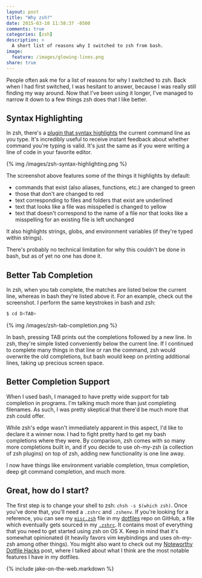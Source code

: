 ```yaml
---
layout: post
title: "Why zsh?"
date: 2015-03-10 11:58:37 -0500
comments: true
categories: [zsh]
description: >
  A short list of reasons why I switched to zsh from bash.
image:
  feature: /images/glowing-lines.png
share: true
---
```


People often ask me for a list of reasons for why I switched to zsh. Back when I
had first switched, I was hesitant to answer, because I was really still finding
my way around. Now that I've been using it longer, I've managed to narrow it
down to a few things zsh does that I like better.

<!-- more -->

## Syntax Highlighting

In zsh, there's a [plugin that syntax highlights][zsh-syntax-highlighting] the
current command line as you type. It's incredibly useful to receive instant
feedback about whether command you're typing is valid. It's just the same as if
you were writing a line of code in your favorite editor.

{% img /images/zsh-syntax-highlighting.png %}

The screenshot above features some of the things it highlights by default:

- commands that exist (also aliases, functions, etc.) are changed to green
- those that don't are changed to red
- text corresponding to files and folders that exist are underlined
- text that looks like a file was misspelled is changed to yellow
- text that doesn't correspond to the name of a file nor that looks like a
  misspelling for an existing file is left unchanged

It also highlights strings, globs, and environment variables (if they're typed
within strings).

There's probably no technical limitation for why this couldn't be done in bash, but
as of yet no one has done it.

## Better Tab Completion

In zsh, when you tab complete, the matches are listed below the current line,
whereas in bash they're listed above it. For an example, check out the
screenshot. I perform the same keystrokes in bash and zsh:

```bash
$ cd D<TAB>
```

{% img /images/zsh-tab-completion.png %}

In bash, pressing TAB prints out the completions followed by a new line. In zsh,
they're simple listed conveniently below the current line. If I continued to
complete many things in that line or ran the command, zsh would overwrite the
old completions, but bash would keep on printing additional lines, taking up
precious screen space.

## Better Completion Support

When I used bash, I managed to have pretty wide support for tab completion in
programs. I'm talking much more than just completing filenames. As such, I was
pretty skeptical that there'd be much more that zsh could offer.

While zsh's edge wasn't immediately apparent in this aspect, I'd like to declare
it a winner now. I had to fight pretty hard to get my bash completions where
they were. By comparison, zsh comes with so many more completions built in, and
if you decide to use oh-my-zsh (a collection of zsh plugins) on top of zsh,
adding new functionality is one line away.

I now have things like environment variable completion, tmux completion, deep
git command completion, and much more.


## Great, how do I start?

The first step is to change your shell to zsh: `chsh -s $(which zsh)`. Once
you've done that, you'll need a `.zshrc` and `.zshenv`. If you're looking for a
reference, you can see my [`misc.zsh`][misc] file in my [dotfiles][dotfiles]
repo on GitHub, a file which eventually gets sourced in my [`.zshrc`][zshrc]. It
contains most of everything that you need to get started using zsh on OS X. Keep
in mind that it's somewhat opinionated (it heavily favors vim keybindings and
uses oh-my-zsh among other things). You might also want to check out my
[Noteworthy Dotfile Hacks][dotfile-hacks] post, where I talked about what I
think are the most notable features I have in my dotfiles.


[zsh-syntax-highlighting]: https://github.com/zsh-users/zsh-syntax-highlighting

[misc]: https://github.com/jez/dotfiles/blob/master/util/misc.zsh
[dotfiles]: https://github.com/jez/dotfiles
[zshrc]: https://github.com/jez/dotfiles/blob/master/zshrc

[dotfile-hacks]: /2015/03/10/noteworthy-dotfile-hacks/


{% include jake-on-the-web.markdown %}


